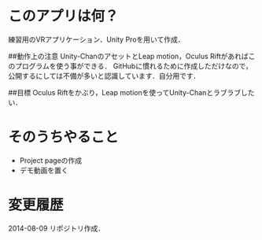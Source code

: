 # このアプリは何？
練習用のVRアプリケーション．Unity Proを用いて作成．

##動作上の注意
Unity-ChanのアセットとLeap motion，Oculus Riftがあればこのプログラムを使う事ができる．
GitHubに慣れるために作成しただけなので，公開するにしては不備が多いと認識しています．自分用です．

##目標
Oculus Riftをかぶり，Leap motionを使ってUnity-Chanとラブラブしたい．


# そのうちやること
- Project pageの作成
 - デモ動画を置く

# 変更履歴
2014-08-09 リポジトリ作成．
